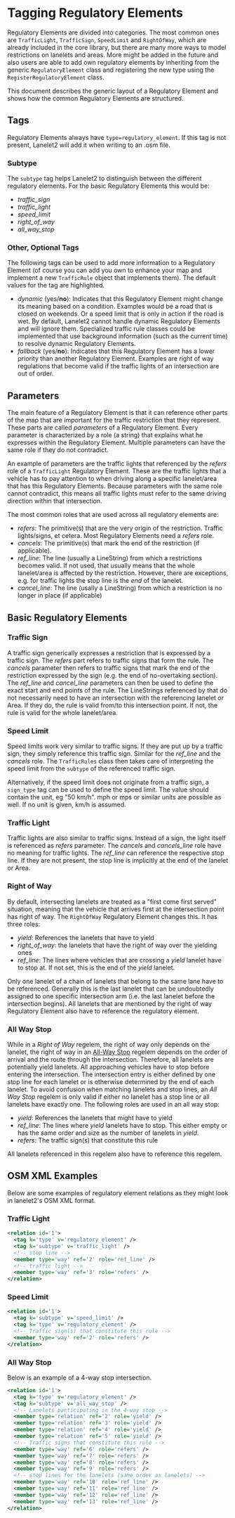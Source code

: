 # Tagging Regulatory Elements

Regulatory Elements are divided into categories. The most common ones are `TrafficLight`, `TrafficSign`, `SpeedLimit` and `RightOfWay`, which are already included in the core library, but there are many more ways to model restrictions on lanelets and areas. More might be added in the future and also users are able to add own regulatory elements by inheriting from the generic `RegulatoryElement` class and registering the new type using the `RegisterRegulatoryElement` class.

This document describes the generic layout of a Regulatory Element and shows how the common Regulatory Elements are structured.

## Tags

Regulatory Elements always have `type=regulatory_element`. If this tag is not present, Lanelet2 will add it when writing to an .osm file.


### Subtype
The `subtype` tag helps Lanelet2 to distinguish between the different regulatory elements. For the basic Regulatory Elements this would be:
* *traffic_sign*
* *traffic_light*
* *speed_limit*
* *right_of_way*
* *all_way_stop*

### Other, Optional Tags
The following tags can be used to add more information to a Regulatory Element (of course you can add you own to enhance your map and implement a new `TrafficRule` object that implements them). The default values for the tag are highlighted.

* *dynamic* (yes/**no**): Indicates that this Regulatory Element might change its meaning based on a condition. Examples would be a road that is closed on weekends. Or a speed limit that is only in action if the road is wet. By default, Lanelet2 cannot handle dynamic Regulatory Elements and will ignore them. Specialized traffic rule classes could be implemented that use background information (such as the current time) to resolve dynamic Regulatory Elements.
* *fallback* (yes/**no**): Indicates that this Regulatory Element has a lower priority than another Regulatory Element. Examples are right of way regulations that become valid if the traffic lights of an intersection are out of order.


## Parameters

The main feature of a Regulatory Element is that it can reference other parts of the map that are important for the traffic restriction that they represent. These parts are called *parameters* of a Regulatory Element. Every parameter is characterized by a role (a string) that explains what he expresses within the Regulatory Element. Multiple parameters can have the same role if they do not contradict.

An example of parameters are the traffic lights that referenced by the *refers* role of a `TrafficLight` Regulatory Element. These are the traffic lights that a vehicle has to pay attention to when driving along a specific lanelet/area that has this Regulatory Elements. Because parameters with the same role cannot contradict, this means all traffic lights must refer to the same driving direction within that intersection.

The most common roles that are used across all regulatory elements are:
* *refers*: The primitive(s) that are the very origin of the restriction. Traffic lights/signs, et cetera. Most Regulatory Elements need a *refers* role.
* *cancels*: The primitive(s) that mark the end of the restriction (if applicable).
* *ref_line*: The line (usually a LineString) from which a restrictions becomes valid. If not used, that usually means that the whole lanelet/area is affected by the restriction. However, there are exceptions, e.g. for traffic lights the stop line is the *end* of the lanelet.
* *cancel_line*: The line (usally a LineString) from which a restriction is no longer in place (if applicable)

## Basic Regulatory Elements

### Traffic Sign

A traffic sign generically expresses a restriction that is expressed by a traffic sign. The *refers* part refers to traffic signs that form the rule. The *cancels* parameter then refers to traffic signs that mark the end of the restriction expressed by the sign (e.g. the end of no-overtaking section). The *ref_line* and *cancel_line* parameters can then be used to define the exact start and end points of the rule. The LineStrings referenced by that do not necessarily need to have an intersection with the referencing lanelet or Area. If they do, the rule is valid from/to this intersection point. If not, the rule is valid for the whole lanelet/area.

### Speed Limit

Speed limits work very similar to traffic signs. If they are put up by a traffic sign, they simply reference this traffic sign. Similar for the *ref_line* and the *cancels* role. The `TrafficRules` class then takes care of interpreting the speed limit from the `subtype` of the referenced traffic sign.

Alternatively, if the speed limit does not originate from a traffic sign, a `sign_type` tag can be used to define the speed limit. The value should contain the unit, eg "50 km/h". mph or mps or similar units are possible as well. If no unit is given, km/h is assumed.

### Traffic Light

Traffic lights are also similar to traffic signs. Instead of a sign, the light itself is referenced as *refers* parameter. The *cancels* and *cancels_line* role have no meaning for traffic lights. The *ref_line* can reference the respective stop line. If they are not present, the stop line is implicitly at the end of the lanelet or Area.

### Right of Way

By default, intersecting lanelets are treated as a "first come first served" situation, meaning that the vehicle that arrives first at the intersection point has right of way. The `RightOfWay` Regulatory Element changes this. It has three roles:
* *yield*: References the lanelets that have to yield
* *right_of_way*: the lanelets that have the right of way over the yielding ones
* *ref_line*: The lines where vehicles that are crossing a *yield* lanelet have to stop at. If not set, this is the end of the *yield* lanelet.

Only one lanelet of a chain of lanelets that belong to the same lane have to be referenced. Generally this is the last lanelet that can be undoubtedly assigned to one specific intersection arm (i.e. the last lanelet before the intersection begins). All lanelets that are mentioned by the right of way Regulatory Element also have to reference the regulatory element.

### All Way Stop

While in a *Right of Way* regelem, the right of way only depends on the lanelet, the right of way in an [All-Way Stop](https://en.wikipedia.org/wiki/All-way_stop) regelem depends on the order of arrival and the route through the intersection. Therefore, all lanelets are potentially yield lanelets. All approaching vehicles have to stop before entering the intersection.
The intersection entry is either defined by one stop line for each lanelet or is otherwise determined by the end of each lanelet. To avoid confusion when matching lanelets and stop lines, an *All Way Stop* regelem is only valid if either no lanelet has a stop line or all lanelets have exactly one.
The following roles are used in an all way stop:
* *yield*: References the lanelets that might have to yield
* *ref_line*: The lines where *yield* lanelets have to stop. This either empty or has the same order and size as the number of lanelets in *yield*.
* *refers*: The traffic sign(s) that constitute this rule

All lanelets referenced in this regelem also have to reference this regelem.

## OSM XML Examples

Below are some examples of regulatory element relations as they might look in lanelet2's OSM XML format.

### Traffic Light

```xml
<relation id='1'>
  <tag k='type' v='regulatory_element' />
  <tag k='subtype' v='traffic_light' />
  <!-- stop line -->
  <member type='way' ref='2' role='ref_line' />
  <!-- traffic light -->
  <member type='way' ref='3' role='refers' />
</relation>
```

### Speed Limit

```xml
<relation id='1'>
  <tag k='subtype' v='speed_limit' />
  <tag k='type' v='regulatory_element' />
  <!-- Traffic sign(s) that constitute this rule -->
  <member type='way' ref='2' role='refers' />
</relation>
```

### All Way Stop

Below is an example of a 4-way stop intersection.
```xml
<relation id='1'>
  <tag k='type' v='regulatory_element' />
  <tag k='subtype' v='all_way_stop' />
  <!-- Lanelets participating in the 4-way stop -->
  <member type='relation' ref='2' role='yield' />
  <member type='relation' ref='3' role='yield' />
  <member type='relation' ref='4' role='yield' />
  <member type='relation' ref='5' role='yield' />
  <!-- Traffic signs that constitute this rule -->
  <member type='way' ref='6' role='refers' />
  <member type='way' ref='7' role='refers' />
  <member type='way' ref='8' role='refers' />
  <member type='way' ref='9' role='refers' />
  <!-- stop lines for the lanelets (same order as lanelets) -->
  <member type='way' ref='10' role='ref_line' />
  <member type='way' ref='11' role='ref_line' />
  <member type='way' ref='12' role='ref_line' />
  <member type='way' ref='13' role='ref_line' />
</relation>
```

